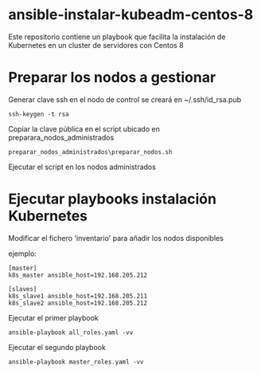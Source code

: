 # ansible-instalar-kubeadm-centos-8
Este repositorio contiene un playbook que facilita la instalación de Kubernetes en un cluster de servidores con Centos 8

# Preparar los nodos a gestionar

Generar clave ssh en el nodo de control se creará en ~/.ssh/id_rsa.pub

`ssh-keygen -t rsa`

Copiar la clave pública en el script ubicado en preparara_nodos_administrados

`preparar_nodos_administrados\preparar_nodos.sh`

Ejecutar el script en los nodos administrados


# Ejecutar playbooks instalación Kubernetes

Modificar el fichero 'inventario' para añadir los nodos disponibles

ejemplo:
```
[master]
k8s_master ansible_host=192.168.205.212

[slaves]
k8s_slave1 ansible_host=192.168.205.211
k8s_slave2 ansible_host=192.168.205.212

```

Ejecutar el primer playbook

`ansible-playbook all_roles.yaml -vv`

Ejecutar el segundo playbook

`ansible-playbook master_roles.yaml -vv`